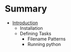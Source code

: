 # Summary

* [Introduction](README.md)
   * Installation
   * Defining Tasks
       * Filename Patterns
       * Running python

